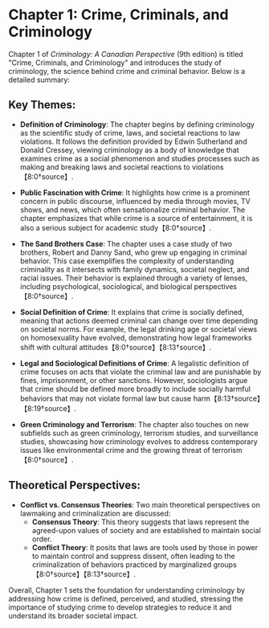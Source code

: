 # Chapter 1: Crime, Criminals, and Criminology
Chapter 1 of *Criminology: A Canadian Perspective* (9th edition) is titled "Crime, Criminals, and Criminology" and introduces the study of criminology, the science behind crime and criminal behavior. Below is a detailed summary:

## Key Themes:
- **Definition of Criminology**: The chapter begins by defining criminology as the scientific study of crime, laws, and societal reactions to law violations. It follows the definition provided by Edwin Sutherland and Donald Cressey, viewing criminology as a body of knowledge that examines crime as a social phenomenon and studies processes such as making and breaking laws and societal reactions to violations【8:0†source】.

- **Public Fascination with Crime**: It highlights how crime is a prominent concern in public discourse, influenced by media through movies, TV shows, and news, which often sensationalize criminal behavior. The chapter emphasizes that while crime is a source of entertainment, it is also a serious subject for academic study【8:0†source】.

- **The Sand Brothers Case**: The chapter uses a case study of two brothers, Robert and Danny Sand, who grew up engaging in criminal behavior. This case exemplifies the complexity of understanding criminality as it intersects with family dynamics, societal neglect, and racial issues. Their behavior is explained through a variety of lenses, including psychological, sociological, and biological perspectives【8:0†source】.

- **Social Definition of Crime**: It explains that crime is socially defined, meaning that actions deemed criminal can change over time depending on societal norms. For example, the legal drinking age or societal views on homosexuality have evolved, demonstrating how legal frameworks shift with cultural attitudes【8:0†source】【8:13†source】.

- **Legal and Sociological Definitions of Crime**: A legalistic definition of crime focuses on acts that violate the criminal law and are punishable by fines, imprisonment, or other sanctions. However, sociologists argue that crime should be defined more broadly to include socially harmful behaviors that may not violate formal law but cause harm【8:13†source】【8:19†source】.

- **Green Criminology and Terrorism**: The chapter also touches on new subfields such as green criminology, terrorism studies, and surveillance studies, showcasing how criminology evolves to address contemporary issues like environmental crime and the growing threat of terrorism【8:0†source】.

## Theoretical Perspectives:
- **Conflict vs. Consensus Theories**: Two main theoretical perspectives on lawmaking and criminalization are discussed:
  - **Consensus Theory**: This theory suggests that laws represent the agreed-upon values of society and are established to maintain social order.
  - **Conflict Theory**: It posits that laws are tools used by those in power to maintain control and suppress dissent, often leading to the criminalization of behaviors practiced by marginalized groups【8:0†source】【8:13†source】.

Overall, Chapter 1 sets the foundation for understanding criminology by addressing how crime is defined, perceived, and studied, stressing the importance of studying crime to develop strategies to reduce it and understand its broader societal impact.
